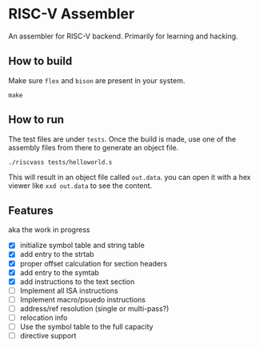 # RISC-V Assembler
An assembler for RISC-V backend. Primarily for learning
and hacking.

## How to build
Make sure `flex` and `bison` are present in your system.
```
make
```
## How to run
The test files are under `tests`. Once the build is made,
use one of the assembly files from there to generate an
object file.
```
./riscvass tests/helloworld.s
```

This will result in an object file called `out.data`. you
can open it with a hex viewer like `xxd out.data` to see
the content.

## Features
aka the work in progress
- [x] initialize symbol table and string table
- [x] add entry to the strtab
- [x] proper offset calculation for section headers
- [x] add entry to the symtab
- [x] add instructions to the text section
- [ ] Implement all ISA instructions
- [ ] Implement macro/psuedo instructions
- [ ] address/ref resolution (single or multi-pass?)
- [ ] relocation info
- [ ] Use the symbol table to the full capacity
- [ ] directive support
